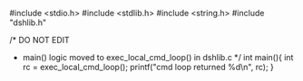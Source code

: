 #include <stdio.h>
#include <stdlib.h>
#include <string.h>
#include "dshlib.h"

/* DO NOT EDIT
 * main() logic moved to exec_local_cmd_loop() in dshlib.c
*/
int main(){
  int rc = exec_local_cmd_loop();
  printf("cmd loop returned %d\n", rc);
}
